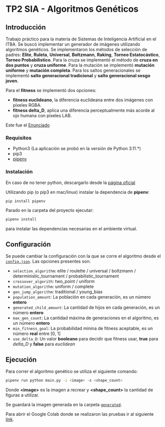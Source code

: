 # TP2 SIA - Algoritmos Genéticos

## Introducción

Trabajo práctico para la materia de Sistemas de Inteligencia Artificial en el ITBA. Se buscó implementar un generador de imágenes utilizando algoritmos genéticos. 
Se implementaron los métodos de selección de padres: **Elite**, **Ruleta**, **Universal**, **Boltzmann**, **Raking**, **Torneo Estatocástico**, **Torneo Probabilístico**.
Para la cruza se implementó el método de **cruza en dos puntos** y **cruza uniforme**.
Para la mutación se implementó **mutación uniforme** y **mutación completa**.
Para los saltos generacionales se implementó **salto generacional tradicional** y **salto generacional sesgo joven**.

Para el **fitness** se implementó dos opciones:
- **fitness euclideano**, la diferencia euclideana entre dos imágenes con píxeles RGBA.
- **fitness delta_D**, aplica una diferencia perceptualmente más acorde al ojo humana con píxeles LAB.

Este fue el [Enunciado](docs/Enunciado%20TP2.pdf)

### Requisitos

- Python3 (La aplicación se probó en la versión de Python 3.11.*)
- pip3
- [pipenv](https://pypi.org/project/pipenv)

### Instalación

En caso de no tener python, descargarlo desde la [página oficial](https://www.python.org/downloads/release/python-3119/)

Utilizando pip (o pip3 en mac/linux) instalar la dependencia de **pipenv**:

```sh
pip install pipenv
```

Parado en la carpeta del proyecto ejecutar:

```sh
pipenv install
```

para instalar las dependencias necesarias en el ambiente virtual.

## Configuración
Se puede cambiar la configuración con la que se corre el algoritmo desde el [`config.json`](configs/config.json).
Las opciones presentes son:
- `selection_algorithm`: elite / roulette / universal / boltzmann / deterministic_tournament / probabilistic_tournament
- `crossover_algorith`: two_point / uniform
- `mutation_algorithm`: uniform / complete
- `gen_jump_algorithm`: traditional / young_bias
- `population_amount`: La población en cada generación, es un número **entero**
- `generated_child_amount`: La cantidad de hijos en cada generación, es un número **entero**
- `max_gen_count`: La cantidad máxima de generaciones en el algoritmo, es un número **entero**
- `min_fitness_goal`: La probabilidad mínina de fitness aceptable, es un número **real** entre [0, 1]
- `use_delta_D`: Un valor **booleano** para decidir que fitness usar, **true** para *delta_D* y **false** para *euclidean*

## Ejecución

Para correr el algoritmo genético se utiliza el siguiente comando:

```sh
pipenv run python main.py -i <image> -s <shape_count>
```

Donde **\<image>** es la imagen a recrear y **\<shape_count>** la cantidad de figuras a utilizar.

Se guardará la imagen generada en la carpeta [`generated`](generated).

Para abrir el Google Colab donde se realizaron las pruebas ir al siguiente [link](https://colab.research.google.com/drive/1o7iFwWaf3erb6Umz-UKPTcTTTLl2phjj?usp=sharing).